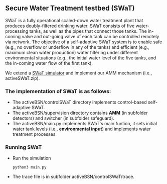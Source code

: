 ## Secure Water Treatment testbed (SWaT)

SWaT is a fully operational scaled-down water treatment plant that produces doubly-filtered drinking water. SWaT consists of five water-processing tanks, as well as the pipes that connect those tanks. The in-coming valve and out-going valve of each tank can be controlled remotely via network. The objective of a self-adaptive SWaT system is to enable safe (e.g., no overflow or underflow in any of the tanks) and efficient (e.g., maximum clean water production) water filtering under different environmental situations (e.g., the
initial water level of the five tanks, and the in-coming water flow of the first tank). 

We extend a [SWaT simulator](https://sav.sutd.edu.sg/research/physical-attestation/sp-2018-paper-supplementary-material/) and implement our AMM mechanism (i.e., activeSWaT.zip).

### The implementation of SWaT is as follows:
* The activeBSN/controlSWaT directory implements control-based self-adaptive SWaT.
* The activeBSN/supervision directory contains **AMM** (in subfolder detectors) and switcher (in subfolder safeguard).
* The activeBSN/main.py implements SWaT's main funtion, it sets initial water tank levels (i.e., **environmental input**) and implements water treatment processes.

### Running SWaT
* Run the simulation
    ```
	python3 main.py
    ```
* The trace file is in subfolder activeBSN/controlSWaT/trace.
